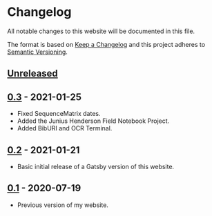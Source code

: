 # Changelog
All notable changes to this website will be documented in this file.

The format is based on [Keep a Changelog] and this project adheres to [Semantic Versioning].

## [Unreleased]

## [0.3] - 2021-01-25
- Fixed SequenceMatrix dates.
- Added the Junius Henderson Field Notebook Project.
- Added BibURI and OCR Terminal.

## [0.2] - 2021-01-21
- Basic initial release of a Gatsby version of this website.

## [0.1] - 2020-07-19
- Previous version of my website.

  [Unreleased]: https://github.com/gaurav/gaurav.github.io/compare/v0.2...master
  [0.3]: https://github.com/gaurav/gaurav.github.io/compare/v0.2...v0.3
  [0.2]: https://github.com/gaurav/gaurav.github.io/compare/v0.1...v0.2
  [0.1]: https://github.com/gaurav/gaurav.github.io/releases/tag/v0.1
  [Keep a Changelog]: https://keepachangelog.com/en/1.0.0/
  [Semantic Versioning]: https://semver.org/spec/v2.0.0.html

